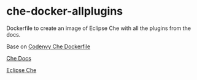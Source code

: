 # che-docker-allplugins
Dockerfile to create an image of Eclipse Che with all the plugins from the docs.

Base on [Codenvy Che Dockerfile](https://github.com/codenvy/dockerfiles/tree/master/base/che)

[Che Docs](https://eclipse-che.readme.io/docs/plug-ins)

[Eclipse Che](http://www.eclipse.org/che/)
